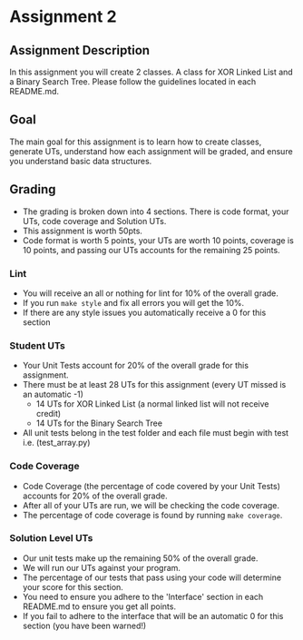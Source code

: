 # Assignment 2

## Assignment Description

In this assignment you will create 2 classes. A class for XOR Linked List and a Binary Search Tree. Please follow the guidelines located in each README.md.

## Goal

The main goal for this assignment is to learn how to create classes, generate UTs, understand how each assignment will be graded, and ensure you understand basic data structures.

## Grading

- The grading is broken down into 4 sections. There is code format, your UTs, code coverage and Solution UTs.
- This assignment is worth 50pts.
- Code format is worth 5 points, your UTs are worth 10 points, coverage is 10 points, and passing our UTs accounts for the remaining 25 points.

### Lint

- You will receive an all or nothing for lint for 10% of the overall grade.
- If you run `make style` and fix all errors you will get the 10%.
- If there are any style issues you automatically receive a 0 for this section

### Student UTs

- Your Unit Tests account for 20% of the overall grade for this assignment.
- There must be at least 28 UTs for this assignment (every UT missed is an automatic -1)
    - 14 UTs for XOR Linked List (a normal linked list will not receive credit)
    - 14 UTs for the Binary Search Tree
- All unit tests belong in the test folder and each file must begin with test i.e. (test_array.py)

### Code Coverage

- Code Coverage (the percentage of code covered by your Unit Tests) accounts for 20% of the overall grade.
- After all of your UTs are run, we will be checking the code coverage.
- The percentage of code coverage is found by running `make coverage`.

### Solution Level UTs

- Our unit tests make up the remaining 50% of the overall grade.
- We will run our UTs against your program.
- The percentage of our tests that pass using your code will determine your score for this section.
- You need to ensure you adhere to the 'Interface' section in each README.md to ensure you get all points.
- If you fail to adhere to the interface that will be an automatic 0 for this section (you have been warned!)